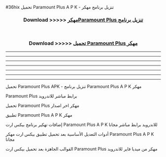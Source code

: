 #36hix تحميل Paramount Plus  A P K - تنزيل برنامج مهكر



<div align="center">
<h3>Download >>>>> <a href="https://runaway1.web.app/?sq=Paramount Plus ">مهكرParamount Plus  تنزيل برنامج</a></h3><br>

<h3>Download >>>>> <a href="https://runaway1.web.app/?sq=Paramount Plus ">تحميل Paramount Plus  مهكر</a></h3>
</div>


----------------------------------------------------------

----------------------------------------------------------

----------------------------------------------------------

----------------------------------------------------------

----------------------------------------------------------

----------------------------------------------------------

----------------------------------------------------------

تحميل Paramount Plus  APK - تنزيل برنامج Paramount Plus  A P K مهكر

Paramount Plus  برابط مباشر للاندرويد

تحميل Paramount Plus  مهكر اخر اصدار

تطبيق Paramount Plus  A P K مهكر

إضافات تهكير برنامج بيكس ارت Paramount Plus  A P K للاندرويد برابط مباشر مجانا

أدوات التعديل الأساسية بعد تحميل تطبيق بيكس ارت مهكر Paramount Plus  A P K مجانا

القوالب الجاهزة بعد تحميل بيكس ارت Paramount Plus  مهكر من ميديا فاير للاندرويد


